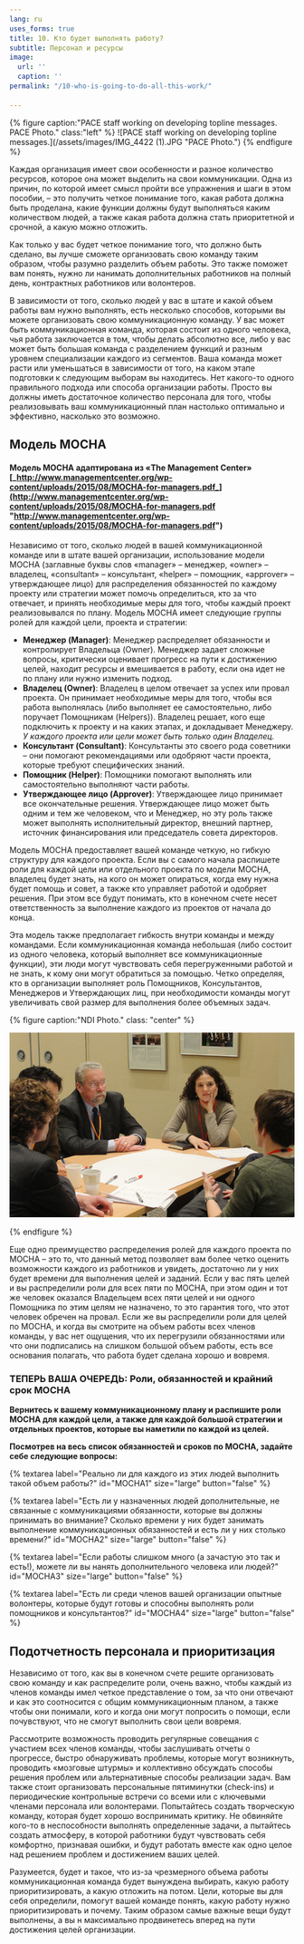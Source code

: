 ```yaml
---
lang: ru
uses_forms: true
title: 10. Кто будет выполнять работу?
subtitle: Персонал и ресурсы
image:
  url: ''
  caption: ''
permalink: "/10-who-is-going-to-do-all-this-work/"

---
```

{% figure caption:"PACE staff working on developing topline messages. PACE Photo." class:"left" %} ![PACE staff working on developing topline messages.](/assets/images/IMG_4422 (1).JPG "PACE Photo.") {% endfigure %}

Каждая организация имеет свои особенности и разное количество ресурсов, которое она может выделить на свои коммуникации. Одна из причин, по которой имеет смысл пройти все упражнения и шаги в этом пособии, – это получить четкое понимание того, какая работа должна быть проделана, какие функции должны будут выполняться каким количеством людей, а также какая работа должна стать приоритетной и срочной, а какую можно отложить.

Как только у вас будет четкое понимание того, что должно быть сделано, вы лучше сможете организовать свою команду таким образом, чтобы разумно разделить объем работы. Это также поможет вам понять, нужно ли нанимать дополнительных работников на полный день, контрактных работников или волонтеров.

В зависимости от того, сколько людей у вас в штате и какой объем работы вам нужно выполнять, есть несколько способов, которыми вы можете организовать свою коммуникационную команду. У вас может быть коммуникационная команда, которая состоит из одного человека, чья работа заключается в том, чтобы делать абсолютно все, либо у вас может быть большая команда с разделением функций и разным уровнем специализации каждого из сегментов. Ваша команда может расти или уменьшаться в зависимости от того, на каком этапе подготовки к следующим выборам вы находитесь. Нет какого-то одного правильного подхода или способа организации работы. Просто вы должны иметь достаточное количество персонала для того, чтобы реализовывать ваш коммуникационный план настолько оптимально и эффективно, насколько это возможно.

## Модель MOCHA

#### Модель MOCHA адаптирована из «The Management Center» [_http://www.managementcenter.org/wp-content/uploads/2015/08/MOCHA-for-managers.pdf_](http://www.managementcenter.org/wp-content/uploads/2015/08/MOCHA-for-managers.pdf "http://www.managementcenter.org/wp-content/uploads/2015/08/MOCHA-for-managers.pdf")

Независимо от того, сколько людей в вашей коммуникационной команде или в штате вашей организации, использование модели MOCHA (заглавные буквы слов «manager» – менеджер, «owner» – владелец, «consultant» – консультант, «helper» – помощник, «approver» – утверждающее лицо) для распределения обязанностей по каждому проекту или стратегии может помочь определиться, кто за что отвечает, и принять необходимые меры для того, чтобы каждый проект реализовывался по плану. Модель MOCHA имеет следующие группы ролей для каждой цели, проекта и стратегии:

* **Mенеджер (Manager)**: Менеджер распределяет обязанности и контролирует Владельца (Owner). Менеджер задает сложные вопросы, критически оценивает прогресс на пути к достижению целей, находит ресурсы и вмешивается в работу, если она идет не по плану или нужно изменить подход.
* **Владелец (Owner)**: Владелец в целом отвечает за успех или провал проекта. Он принимает необходимые меры для того, чтобы вся работа выполнялась (либо выполняет ее самостоятельно, либо поручает Помощникам (Helpers)). Владелец решает, кого еще подключить к проекту и на каких этапах, и докладывает Менеджеру. _У каждого проекта или цели может быть только один Владелец._
* **Консультант (Consultant)**: Консультанты это своего рода советники – они помогают рекомендациями или одобряют части проекта, которые требуют специфических знаний.
* **Помощник (Helper)**: Помощники помогают выполнять или самостоятельно выполняют части работы.
* **Утверждающее лицо (Approver)**: Утверждающее лицо принимает все окончательные решения. Утверждающее лицо может быть одним и тем же человеком, что и Менеджер, но эту роль также может выполнять исполнительный директор, внешний партнер, источник финансирования или председатель совета директоров.

Модель MOCHA предоставляет вашей команде четкую, но гибкую структуру для каждого проекта. Если вы с самого начала распишете роли для каждой цели или отдельного проекта по модели MOCHA, владелец будет знать, на кого он может опираться, когда ему нужна будет помощь и совет, а также кто управляет работой и одобряет решения. При этом все будут понимать, кто в конечном счете несет ответственность за выполнение каждого из проектов от начала до конца.

Эта модель также предполагает гибкость внутри команды и между командами. Если коммуникационная команда небольшая (либо состоит из одного человека, который выполняет все коммуникационные функции), эти люди могут чувствовать себя  перегруженными работой и не знать, к кому они могут обратиться за помощью. Четко определяя, кто в организации выполняет роль Помощников, Консультантов, Менеджеров и Утверждающих лиц, при необходимости команды могут увеличивать свой размер для выполнения более объемных задач.

{% figure caption:"NDI Photo." class: "center" %}

![](/assets/images/NDI_smallgroup-1.jpg)

{% endfigure %}

Еще одно преимущество распределения ролей для каждого проекта по MOCHA – это то, что данный метод позволяет вам более четко оценить возможности каждого из работников и увидеть, достаточно ли у них будет времени для выполнения целей и заданий. Если у вас пять целей и вы распределили роли для всех пяти по MOCHA, при этом один и тот же человек оказался Владельцем всех пяти целей и ни одного Помощника по этим целям не назначено, то это гарантия того, что этот человек обречен на провал. Если же вы  распределили роли для целей по MOCHA, и когда вы смотрите на объем работы всех членов команды, у вас нет ощущения, что их перегрузили обязанностями или что они подписались на слишком большой объем работы, есть все основания полагать, что работа будет сделана хорошо и вовремя.

### ТЕПЕРЬ ВАША ОЧЕРЕДЬ: Роли, обязанностей и крайний срок MOCHA

**Вернитесь к вашему коммуникационному плану и распишите роли MOCHA для каждой цели, а также для каждой большой стратегии и отдельных проектов, которые вы наметили по каждой из целей.**

**Посмотрев на весь список обязанностей и сроков по MOCHA, задайте себе следующие вопросы:**

{% textarea label="Реально ли для каждого из этих людей выполнить такой объем работы?" id="MOCHA1" size="large" button="false" %}

{% textarea label="Есть ли у назначенных людей дополнительные, не связанные с коммуникациями обязанности, которые вы должны принимать во внимание? Сколько времени у них будет занимать выполнение коммуникационных обязанностей и есть ли у них столько времени?" id="MOCHA2" size="large" button="false" %}

{% textarea label="Если работы слишком много (а зачастую это так и есть!), можете ли вы нанять дополнительного человека или людей?" id="MOCHA3" size="large" button="false" %}

{% textarea label="Есть ли среди членов вашей организации опытные волонтеры, которые будут готовы и способны выполнять роли помощников и консультантов?" id="MOCHA4" size="large" button="false" %}

## Подотчетность персонала и приоритизация

Независимо от того, как вы в конечном счете решите организовать свою команду и как распределите роли, очень важно, чтобы каждый из членов команды имел четкое представление о том, за что они отвечают и как это соотносится с общим коммуникационным планом, а также чтобы они понимали, кого и когда они могут попросить о помощи, если почувствуют, что не смогут выполнить свои цели вовремя.

Рассмотрите возможность проводить регулярные совещания с участием всех членов команды, чтобы заслушивать отчеты о прогрессе, быстро обнаруживать проблемы, которые могут возникнуть, проводить «мозговые штурмы» и коллективно обсуждать способы решения проблем или альтернативные способы реализации задач. Вам также стоит организовать персональные пятиминутки (check-ins) и периодические контрольные встречи со всеми или с ключевыми членами персонала или волонтерами. Попытайтесь создать творческую команду, которая будет хорошо воспринимать критику. Не обвиняйте кого-то в неспособности выполнять определенные задачи, а пытайтесь создать атмосферу, в которой работники будут чувствовать себя комфортно, признавая ошибки, и будут работать вместе как одно целое над решением проблем и достижением ваших целей.

Разумеется, будет и такое, что из-за чрезмерного объема работы коммуникационная команда будет вынуждена выбирать, какую работу приоритизировать, а какую отложить на потом. Цели, которые вы для себя определили, помогут вашей команде понять, какую работу нужно приоритизировать и почему. Таким образом самые важные вещи будут выполнены, а вы н максимально продвинетесь вперед на пути достижения целей организации.